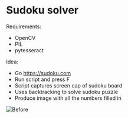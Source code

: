 # Sudoku solver

Requirements:
 - OpenCV
 - PIL
 - pytesseract
 
Idea:
 - Go https://sudoku.com
 - Run script and press F
 - Script captures screen cap of sudoku board
 - Uses backtracking to solve sudoku puzzle
 - Produce image with all the numbers filled in
 
![Before](https://imgur.com/Id0kPri.png "")
